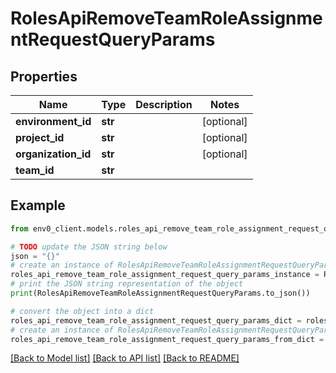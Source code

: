 # RolesApiRemoveTeamRoleAssignmentRequestQueryParams


## Properties

Name | Type | Description | Notes
------------ | ------------- | ------------- | -------------
**environment_id** | **str** |  | [optional] 
**project_id** | **str** |  | [optional] 
**organization_id** | **str** |  | [optional] 
**team_id** | **str** |  | 

## Example

```python
from env0_client.models.roles_api_remove_team_role_assignment_request_query_params import RolesApiRemoveTeamRoleAssignmentRequestQueryParams

# TODO update the JSON string below
json = "{}"
# create an instance of RolesApiRemoveTeamRoleAssignmentRequestQueryParams from a JSON string
roles_api_remove_team_role_assignment_request_query_params_instance = RolesApiRemoveTeamRoleAssignmentRequestQueryParams.from_json(json)
# print the JSON string representation of the object
print(RolesApiRemoveTeamRoleAssignmentRequestQueryParams.to_json())

# convert the object into a dict
roles_api_remove_team_role_assignment_request_query_params_dict = roles_api_remove_team_role_assignment_request_query_params_instance.to_dict()
# create an instance of RolesApiRemoveTeamRoleAssignmentRequestQueryParams from a dict
roles_api_remove_team_role_assignment_request_query_params_from_dict = RolesApiRemoveTeamRoleAssignmentRequestQueryParams.from_dict(roles_api_remove_team_role_assignment_request_query_params_dict)
```
[[Back to Model list]](../README.md#documentation-for-models) [[Back to API list]](../README.md#documentation-for-api-endpoints) [[Back to README]](../README.md)


